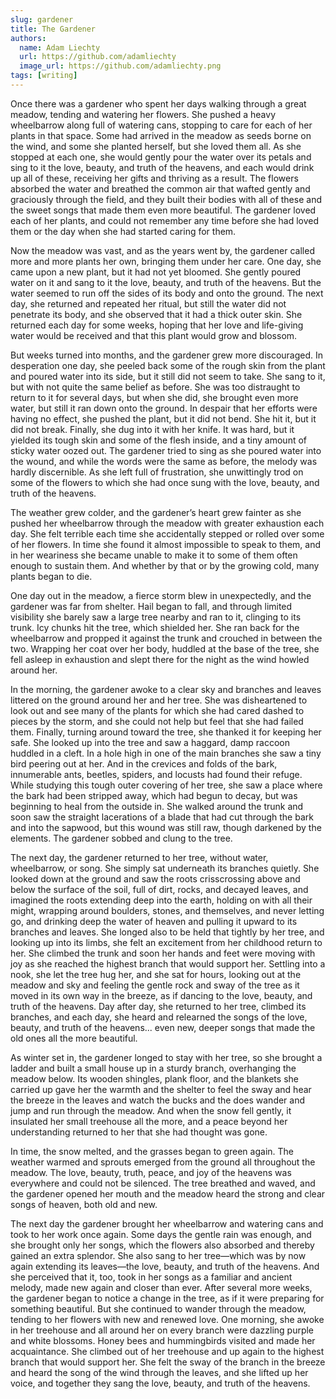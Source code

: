 ```yaml
---
slug: gardener
title: The Gardener
authors:
  name: Adam Liechty
  url: https://github.com/adamliechty
  image_url: https://github.com/adamliechty.png
tags: [writing]
---
```


Once there was a gardener who spent her days walking through a great meadow, tending and watering her flowers. She pushed a heavy wheelbarrow along full of watering cans, stopping to care for each of her plants in that space. Some had arrived in the meadow as seeds borne on the wind, and some she planted herself, but she loved them all. As she stopped at each one, she would gently pour the water over its petals and sing to it the love, beauty, and truth of the heavens, and each would drink up all of these, receiving her gifts and thriving as a result. The flowers absorbed the water and breathed the common air that wafted gently and graciously through the field, and they built their bodies with all of these and the sweet songs that made them even more beautiful. The gardener loved each of her plants, and could not remember any time before she had loved them or the day when she had started caring for them.

Now the meadow was vast, and as the years went by, the gardener called more and more plants her own, bringing them under her care. One day, she came upon a new plant, but it had not yet bloomed. She gently poured water on it and sang to it the love, beauty, and truth of the heavens. But the water seemed to run off the sides of its body and onto the ground. The next day, she returned and repeated her ritual, but still the water did not penetrate its body, and she observed that it had a thick outer skin. She returned each day for some weeks, hoping that her love and life-giving water would be received and that this plant would grow and blossom.

But weeks turned into months, and the gardener grew more discouraged. In desperation one day, she peeled back some of the rough skin from the plant and poured water into its side, but it still did not seem to take. She sang to it, but with not quite the same belief as before. She was too distraught to return to it for several days, but when she did, she brought even more water, but still it ran down onto the ground. In despair that her efforts were having no effect, she pushed the plant, but it did not bend. She hit it, but it did not break. Finally, she dug into it with her knife. It was hard, but it yielded its tough skin and some of the flesh inside, and a tiny amount of sticky water oozed out. The gardener tried to sing as she poured water into the wound, and while the words were the same as before, the melody was hardly discernible. As she left full of frustration, she unwittingly trod on some of the flowers to which she had once sung with the love, beauty, and truth of the heavens.

The weather grew colder, and the gardener’s heart grew fainter as she pushed her wheelbarrow through the meadow with greater exhaustion each day. She felt terrible each time she accidentally stepped or rolled over some of her flowers. In time she found it almost impossible to speak to them, and in her weariness she became unable to make it to some of them often enough to sustain them. And whether by that or by the growing cold, many plants began to die.

One day out in the meadow, a fierce storm blew in unexpectedly, and the gardener was far from shelter. Hail began to fall, and through limited visibility she barely saw a large tree nearby and ran to it, clinging to its trunk. Icy chunks hit the tree, which shielded her. She ran back for the wheelbarrow and propped it against the trunk and crouched in between the two. Wrapping her coat over her body, huddled at the base of the tree, she fell asleep in exhaustion and slept there for the night as the wind howled around her.

In the morning, the gardener awoke to a clear sky and branches and leaves littered on the ground around her and her tree. She was disheartened to look out and see many of the plants for which she had cared dashed to pieces by the storm, and she could not help but feel that she had failed them. Finally, turning around toward the tree, she thanked it for keeping her safe. She looked up into the tree and saw a haggard, damp raccoon huddled in a cleft. In a hole high in one of the main branches she saw a tiny bird peering out at her. And in the crevices and folds of the bark, innumerable ants, beetles, spiders, and locusts had found their refuge. While studying this tough outer covering of her tree, she saw a place where the bark had been stripped away, which had begun to decay, but was beginning to heal from the outside in. She walked around the trunk and soon saw the straight lacerations of a blade that had cut through the bark and into the sapwood, but this wound was still raw, though darkened by the elements. The gardener sobbed and clung to the tree.

The next day, the gardener returned to her tree, without water, wheelbarrow, or song. She simply sat underneath its branches quietly. She looked down at the ground and saw the roots crisscrossing above and below the surface of the soil, full of dirt, rocks, and decayed leaves, and imagined the roots extending deep into the earth, holding on with all their might, wrapping around boulders, stones, and themselves, and never letting go, and drinking deep the water of heaven and pulling it upward to its branches and leaves. She longed also to be held that tightly by her tree, and looking up into its limbs, she felt an excitement from her childhood return to her. She climbed the trunk and soon her hands and feet were moving with joy as she reached the highest branch that would support her. Settling into a nook, she let the tree hug her, and she sat for hours, looking out at the meadow and sky and feeling the gentle rock and sway of the tree as it moved in its own way in the breeze, as if dancing to the love, beauty, and truth of the heavens. Day after day, she returned to her tree, climbed its branches, and each day, she heard and relearned the songs of the love, beauty, and truth of the heavens... even new, deeper songs that made the old ones all the more beautiful.

As winter set in, the gardener longed to stay with her tree, so she brought a ladder and built a small house up in a sturdy branch, overhanging the meadow below. Its wooden shingles, plank floor, and the blankets she carried up gave her the warmth and the shelter to feel the sway and hear the breeze in the leaves and watch the bucks and the does wander and jump and run through the meadow. And when the snow fell gently, it insulated her small treehouse all the more, and a peace beyond her understanding returned to her that she had thought was gone.

In time, the snow melted, and the grasses began to green again. The weather warmed and sprouts emerged from the ground all throughout the meadow. The love, beauty, truth, peace, and joy of the heavens was everywhere and could not be silenced. The tree breathed and waved, and the gardener opened her mouth and the meadow heard the strong and clear songs of heaven, both old and new.

The next day the gardener brought her wheelbarrow and watering cans and took to her work once again. Some days the gentle rain was enough, and she brought only her songs, which the flowers also absorbed and thereby gained an extra splendor. She also sang to her tree—which was by now again extending its leaves—the love, beauty, and truth of the heavens. And she perceived that it, too, took in her songs as a familiar and ancient melody, made new again and closer than ever. After several more weeks, the gardener began to notice a change in the tree, as if it were preparing for something beautiful. But she continued to wander through the meadow, tending to her flowers with new and renewed love. One morning, she awoke in her treehouse and all around her on every branch were dazzling purple and white blossoms. Honey bees and hummingbirds visited and made her acquaintance. She climbed out of her treehouse and up again to the highest branch that would support her. She felt the sway of the branch in the breeze and heard the song of the wind through the leaves, and she lifted up her voice, and together they sang the love, beauty, and truth of the heavens.
